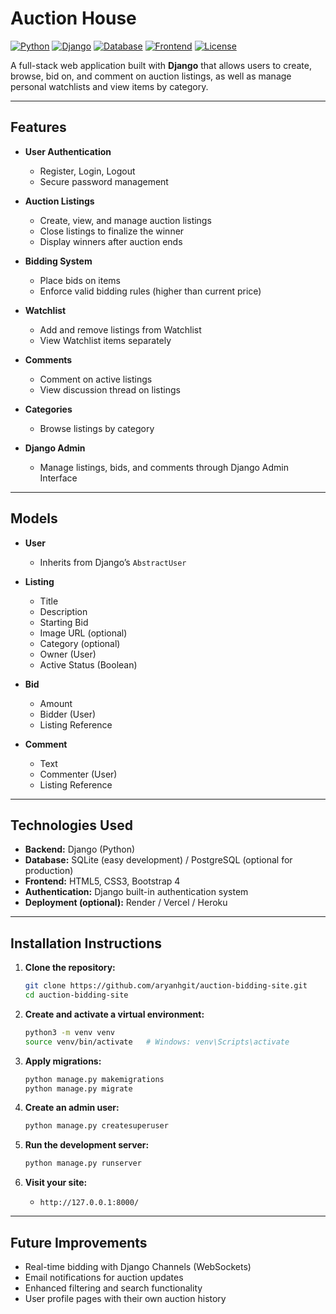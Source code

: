 # Auction House

[![Python](https://img.shields.io/badge/Python-3.8+-blue.svg)](https://www.python.org/)
[![Django](https://img.shields.io/badge/Django-4.0-green.svg)](https://www.djangoproject.com/)
[![Database](https://img.shields.io/badge/Database-SQLite3-blueviolet.svg)](https://www.sqlite.org/)
[![Frontend](https://img.shields.io/badge/Frontend-Bootstrap%204-orange.svg)](https://getbootstrap.com/)
[![License](https://img.shields.io/badge/License-MIT-yellow.svg)](LICENSE)

A full-stack web application built with **Django** that allows users to create, browse, bid on, and comment on auction listings, as well as manage personal watchlists and view items by category.

---

## Features

- **User Authentication**
  - Register, Login, Logout
  - Secure password management

- **Auction Listings**
  - Create, view, and manage auction listings
  - Close listings to finalize the winner
  - Display winners after auction ends

- **Bidding System**
  - Place bids on items
  - Enforce valid bidding rules (higher than current price)

- **Watchlist**
  - Add and remove listings from Watchlist
  - View Watchlist items separately

- **Comments**
  - Comment on active listings
  - View discussion thread on listings

- **Categories**
  - Browse listings by category

- **Django Admin**
  - Manage listings, bids, and comments through Django Admin Interface

---

## Models

- **User**
  - Inherits from Django’s `AbstractUser`
  
- **Listing**
  - Title
  - Description
  - Starting Bid
  - Image URL (optional)
  - Category (optional)
  - Owner (User)
  - Active Status (Boolean)

- **Bid**
  - Amount
  - Bidder (User)
  - Listing Reference

- **Comment**
  - Text
  - Commenter (User)
  - Listing Reference

---

## Technologies Used

- **Backend:** Django (Python)
- **Database:** SQLite (easy development) / PostgreSQL (optional for production)
- **Frontend:** HTML5, CSS3, Bootstrap 4
- **Authentication:** Django built-in authentication system
- **Deployment (optional):** Render / Vercel / Heroku

---

## Installation Instructions

1. **Clone the repository:**
   ```bash
   git clone https://github.com/aryanhgit/auction-bidding-site.git
   cd auction-bidding-site
   ```

2. **Create and activate a virtual environment:**
   ```bash
   python3 -m venv venv
   source venv/bin/activate   # Windows: venv\Scripts\activate
   ```
   
3. **Apply migrations:**
   ```bash
   python manage.py makemigrations
   python manage.py migrate
   ```

4. **Create an admin user:**
   ```bash
   python manage.py createsuperuser
   ```

5. **Run the development server:**
   ```bash
   python manage.py runserver
   ```

6. **Visit your site:**
   - `http://127.0.0.1:8000/`

---

## Future Improvements

- Real-time bidding with Django Channels (WebSockets)
- Email notifications for auction updates
- Enhanced filtering and search functionality
- User profile pages with their own auction history
